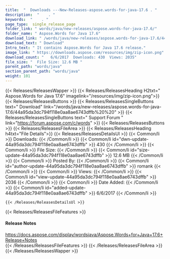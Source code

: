 ```yaml
---
title:  "  Downloads ---New-Releases-aspose.words-for-java-17.6 . " 
description:  "    . " 
keywords:  "    . " 
page_type:  single_release_page
folder_link: " words/java/new-releases/aspose.words-for-java-17.6/"
folder_name: " Aspose.Words for Java 17.6"
download_link: " /words/java/new-releases/aspose.words-for-java-17.6/44a95da3dc794f118e0aa8ae6743dffb"
download_text: " Download"
Intro_text: " It contains Aspose.Words for Java 17.6 release."
image_link: " https://downloads.aspose.com/resources/img/zip-icon.png"
download_count: "   6/6/2017  Downloads: 430  Views: 2035"
file_size: "  File Size: 12.6 MB "
parent_path: "words/java"
section_parent_path: "words/java"
weight: 101 
---
```


{{< Releases/ReleasesWapper >}}
  {{< Releases/ReleasesHeading H2txt=" Aspose.Words for Java 17.6" imagelink="/resources/img/zip-icon.png">}}
  {{< Releases/ReleasesButtons >}}
    {{< Releases/ReleasesSingleButtons text=" Download" link="/words/java/new-releases/aspose.words-for-java-17.6/44a95da3dc794f118e0aa8ae6743dffb%20%20" >}}
    {{< Releases/ReleasesSingleButtons text=" Support Forum " link="https://forum.aspose.com/c/words" >}}
  {{< Releases/ReleasesButtons >}}
  {{< Releases/ReleasesFileArea >}}
    {{< Releases/ReleasesHeading h4txt="File Details">}}
    {{< Releases/ReleasesDetailsUl >}}
            {{< Common/li  >}} Downloads: {{< /Common/li >}} 
      {{< Common/li id="dwn-update-44a95da3dc794f118e0aa8ae6743dffb" >}} 430 {{< /Common/li >}} 
      {{< Common/li  >}} File Size: {{< /Common/li >}} 
      {{< Common/li id="size-update-44a95da3dc794f118e0aa8ae6743dffb" >}} 12.6 MB {{< /Common/li >}} 
      {{< Common/li  >}} Posted By: {{< /Common/li >}} 
      {{< Common/li id="author-update-44a95da3dc794f118e0aa8ae6743dffb" >}} romank {{< /Common/li >}} 
      {{< Common/li  >}} Views: {{< /Common/li >}} 
      {{< Common/li id="view-update-44a95da3dc794f118e0aa8ae6743dffb" >}} 2036 {{< /Common/li >}} 
      {{< Common/li  >}} Date Added: {{< /Common/li >}} 
      {{< Common/li id="added-update-44a95da3dc794f118e0aa8ae6743dffb" >}} 6/6/2017 {{< /Common/li >}} 

    {{< /Releases/ReleasesDetailsUl >}}

  {{< Releases/ReleasesFileFeatures >}}
      <h4>Release Notes</h4><div><a href="https://docs.aspose.com/display/wordsjava/Aspose.Words+for+Java+17.6+Release+Notes">https://docs.aspose.com/display/wordsjava/Aspose.Words+for+Java+17.6+Release+Notes</a></div>
  {{< /Releases/ReleasesFileFeatures >}}
 {{< /Releases/ReleasesFileArea >}}
{{< /Releases/ReleasesWapper >}}


